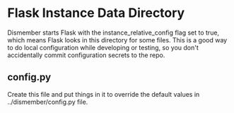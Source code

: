 # Flask Instance Data Directory

Dismember starts Flask with the instance\_relative\_config flag set
to true, which means Flask looks in this directory for some files.
This is a good way to do local configuration while developing or
testing, so you don't accidentally commit configuration secrets
to the repo.

## config.py

Create this file and put things in it to override the default values in 
../dismember/config.py file.
